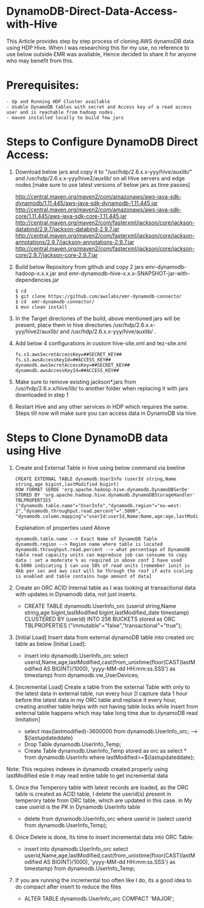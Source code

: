 # DynamoDB-Direct-Data-Access-with-Hive
This Article provides step by step process of cloning AWS dynamoDB data using HDP Hive. When I was researching this for my use, no reference to use below outside EMR was available, Hence decided to share it for anyone who may benefit from this.

# Prerequisites:

	- Up and Running HDP Cluster available
	- Usable DynamoDB tables with secret and Access key of a read access user and is reachable from hadoop nodes.
	- maven installed locally to build few jars

# Steps to Configure DynamoDB Direct Access:

1) Download below jars and copy it to "/usr/hdp/2.6.x.x-yyy/hive/auxlib/" and /usr/hdp/2.6.x.x-yyy/hive2/auxlib/ on all Hive servers and edge nodes [make sure to use latest versions of below jars as time passes]
	
     http://central.maven.org/maven2/com/amazonaws/aws-java-sdk-dynamodb/1.11.445/aws-java-sdk-dynamodb-1.11.445.jar
     http://central.maven.org/maven2/com/amazonaws/aws-java-sdk-core/1.11.445/aws-java-sdk-core-1.11.445.jar
     http://central.maven.org/maven2/com/fasterxml/jackson/core/jackson-databind/2.9.7/jackson-databind-2.9.7.jar
     http://central.maven.org/maven2/com/fasterxml/jackson/core/jackson-annotations/2.9.7/jackson-annotations-2.9.7.jar
     http://central.maven.org/maven2/com/fasterxml/jackson/core/jackson-core/2.9.7/jackson-core-2.9.7.jar

2) Build below Repository from github and copy 2 jars  emr-dynamodb-hadoop-x.x.x.jar and emr-dynamodb-hive-x.x.x-SNAPSHOT-jar-with-dependencies.jar
	```
    $ cd 
    $ git clone https://github.com/awslabs/emr-dynamodb-connector 
    $ cd  emr-dynamodb-connector/ 
    $ mvn clean install
	```
3) In the Target directories of the build, above mentioned jars will be present, place them in hive directories /usr/hdp/2.6.x.x-yyy/hive2/auxlib/ and /usr/hdp/2.6.x.x-yyy/hive/auxlib/ .

4) Add below 4 configurations in custom hive-site.xml and tez-site.xml
	```
    fs.s3.awsSecretAccessKey=##SECRET_KEY##
    fs.s3.awsAccessKeyId=##ACCESS_KEY##
    dynamodb.awsSecretAccessKey=##SECRET_KEY##
    dynamodb.awsAccessKeyId=##ACCESS_KEY##
	```
5) Make sure to remove existing jackson*.jars from /usr/hdp/2.6.x.x/hive/lib/ to another folder when replacing it with jars downloaded in step 1

6) Restart Hive and any other services in HDP which requires the same. Steps till now will make sure you can access data in DynamoDB via hive.

# Steps to Clone DynamoDB data using Hive

1) Create and External Table in hive using below command via beeline
	```
	CREATE EXTERNAL TABLE dynamodb.UserInfo (userId string,Name string,age bigint,lastModified bigint) 
	ROW FORMAT SERDE 'org.apache.hadoop.hive.dynamodb.DynamoDBSerDe' STORED BY 'org.apache.hadoop.hive.dynamodb.DynamoDBStorageHandler'
	TBLPROPERTIES ("dynamodb.table.name"="UserInfo","dynamodb.region"="eu-west-2","dynamodb.throughput.read.percent"=".5000",
	"dynamodb.column.mapping"="userId:userId,Name:Name,age:age,lastModified:lastModified");
	```
	
	Explanation of properties used Above
	```
	dynamodb.table.name --> Exact Name of DynamoDB Table
	dynamodb.region --> Region name where table is located
    dynamodb.throughput.read.percent --> what percentage of DynamoDB table read capacity units can mapreduce job can consume to copy data : set a moderate % as required in above conf I have used 0.5000 indicating I can use 50% of read units [remember 1unit is 4kb per sec and aws cost will be through the roof if auto scaling is enabled and table contains huge amount of data]
	```
2) Create an ORC ACID Internal table as I was looking at transactional data with updates in Dynamodb data, not just inserts.

	- 	CREATE TABLE dynamodb.UserInfo_orc (userid string,Name string,age bigint,lastModified bigint,lastModified_date timestamp) 
		CLUSTERED BY (userid) INTO 256 BUCKETS 
		stored as ORC TBLPROPERTIES ("immutable"="false","transactional"="true");

3) [Initial Load] Insert data from external dynamoDB table into created orc table as below [Initial Load]:

	-	insert into dynamodb.UserInfo_orc select userid,Name,age,lastModified,cast(from_unixtime(floor(CAST(lastModified AS BIGINT)/1000), 'yyyy-MM-dd HH:mm:ss.SSS') as timestamp) from dynamodb.vw_UserDevices;
	
4) [Incremental Load] Create a table from the external Table with only to the latest data in external table, run every hour [I capture data 1 hour before the latest data in my ORC table and replace it every hour, creating another table helps with not having table locks while insert from external table happens which may take long time due to dynamoDB read limitation]

	- 	select max(lastmodified)-3600000 from dynamodb.UserInfo_orc;  --> ${lastupdateddate}
	-	Drop Table dynamodb.UserInfo_Temp;
	- 	Create Table dynamodb.UserInfo_Temp stored as orc as select * from dynamodb.UserInfo where lastModified>=${lastupdateddate};
	
Note: This requires indexes in dynamodb created properly using lastModified esle it may read entire table to get incremental data

5) Once the Temperory table with latest records are loaded, as the ORC table is created as ACID table, I delete the userid(s) present in temperory table from ORC table, which are updated in this case. in My case userid is the PK in Dynamodb UserInfo table 

	- 	delete from dynamodb.UserInfo_orc where userid in (select userid from dynamodb.UserInfo_Temp); 

6) Once Delete is done, Its time to insert incremental data into ORC Table:

	-	insert into dynamodb.UserInfo_orc select userid,Name,age,lastModified,cast(from_unixtime(floor(CAST(lastModified AS BIGINT)/1000), 'yyyy-MM-dd HH:mm:ss.SSS') as timestamp) from dynamodb.UserInfo_Temp;
	
7) If you are running the incremental too often like I do, its a good idea to do compact after insert to reduce the files

	- 	ALTER TABLE dynamodb.UserInfo_orc COMPACT 'MAJOR';